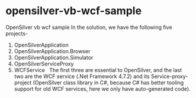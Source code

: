 # opensilver-vb-wcf-sample
OpenSilver vb wcf sample
In the solution, we have the following five projects-
1) OpenSilverApplication
2) OpenSilverApplication.Browser
3) OpenSilverApplication.Simulator
4) OpenSilverServiceProxy
5) WCFService
 
The first three are essential to OpenSilver, and the last two are the WCF service (.Net Framework 4.7.2) and its Service-proxy-project (OpenSilver class library in C#, because C# has better tooling support for old WCF services, here we only have auto-generated code).
